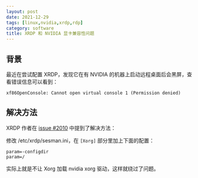 ```yaml
---
layout: post
date: 2021-12-29
tags: [linux,nvidia,xrdp,rdp]
category: software
title: XRDP 和 NVIDIA 显卡兼容性问题
---
```


## 背景

最近在尝试配置 XRDP，发现它在有 NVIDIA 的机器上启动远程桌面后会黑屏，查看错误信息可以看到：

```
xf86OpenConsole: Cannot open virtual console 1 (Permission denied)
```

## 解决方法

XRDP 作者在 [issue #2010](https://github.com/neutrinolabs/xrdp/issues/2010#issuecomment-942561105) 中提到了解决方法：

修改 /etc/xrdp/sesman.ini，在 `[Xorg]` 部分里加上下面的配置：

```
param=-configdir
param=/
```

实际上就是不让 Xorg 加载 nvidia xorg 驱动，这样就绕过了问题。
